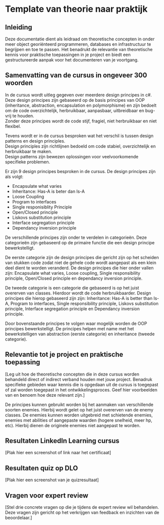 # Template van theorie naar praktijk

## Inleiding

Deze documentatie dient als leidraad om theoretische concepten in onder meer object georiënteerd programmeren, databases en infrastructuur te begrijpen en toe te passen. Het benadrukt de relevantie van theoretische kennis voor praktische toepassingen in je project en biedt een gestructureerde aanpak voor het documenteren van je voortgang.

## Samenvatting van de cursus in ongeveer 300 woorden
In de cursus wordt uitleg gegeven over meerdere design principes in c#. Deze design principes zijn gebaseerd op de basis principes van OOP (inheritance, abstraction, encapsulation en polymorphisme) en zijn bedoelt om de code overzichtelijk, herbruikbaar, aanpasbaar, uitbreidbaar en bug-vrij te houden.  
Zonder deze principes wordt de code stijf, fragiel, niet herbruikbaar en niet flexibel.  

Tevens wordt er in de cursus besproken wat het verschil is tussen design patterns en design principles.  
Design principles zijn richtlijnen bedoeld om code stabiel, overzichtelijk en herbruikbaar te maken.  
Design patterns zijn bewezen oplossingen voor veelvoorkomende specifieke problemen.

Er zijn 9 design principes besproken in de cursus. De design principes zijn als volgt:  
- Encapsulate what varies
- Inheritance: Has-A is beter dan Is-A
- Loose Coupling
- Program to interfaces
- Single responisiblity Principle
- Open/Closed principle
- Liskovs substitution principle
- Interface segregation principle
- Dependancy inversion principle

De verschillende principes zijn onder te verdelen in categorieën. Deze categorieën zijn gebaseerd op de primaire functie die een design principe bewerkstelligt.  

De eerste categorie zijn de design principes die gericht zijn op het scheiden van stukken code zodat niet de gehele code wordt aangepast als een klein deel dient te worden veranderd. De design principes die hier onder vallen zijn: Encapsulate what varies, Loose coupling, Single responsibility principle, Open/Closed principle en dependancy inversion principle.  

De tweede categorie is een categorie die gebaseerd is op het juist overerven van classes. Hierdoor wordt de code herbruikbaarder. Design principes die hierop gebaseerd zijn zijn: Inheritance: Has-A is better than Is-A, Program to interfaces, Single responsibility principle, Liskovs substitution principle, Interface segregation principle en Dependancy inversion principle.

Door bovenstaande principes te volgen waar mogelijk worden de OOP principes bewerkstelligt. De principes helpen met name met het bewerkstelligen van abstraction (eerste categorie) en inheritance (tweede categorie).

## Relevantie tot je project en praktische toepassing
[Leg uit hoe de theoretische concepten die in deze cursus worden behandeld direct of indirect verband houden met jouw project. Benadruk specifieke gebieden waar kennis die is opgedaan uit de cursus is toegepast of zal worden toegepast in het ontwikkelingsproces. Geef hier voorbeelden van en benoem hoe deze relevant zijn.]

De principes kunnen gebruikt worden bij het aanmaken van verschillende soorten enemies. Hierbij wordt gelet op het juist overerven van de enemy classes. De enemies kunnen worden uitgebreid met schietende enemies, enemies met abilities of aangepaste waarden (hogere snelheid, meer hp, etc). Hierbij dienen de originele enemies niet aangepast te worden.

## Resultaten LinkedIn Learning cursus
[Plak hier een screenshot of link naar het certificaat]

## Resultaten quiz op DLO
[Plak hier een screenshot van je quizresultaat]

## Vragen voor expert review
[Stel drie concrete vragen op die je tijdens de expert review wil behandelen. Deze vragen zijn gericht op het verkrijgen van feedback en inzichten van de beoordelaar.]